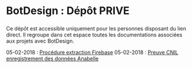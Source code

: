 # BotDesign : Dépôt PRIVE

###

Ce dépôt est accessible uniquement pour les personnes disposant du lien direct. Il regroupe dans cet espace toutes les documentations associées aux projets avec BotDesign.

05-02-2018 : [Procédure extraction Firebase](https://github.com/MathieuDuboy/BotDesign/blob/master/Procedure_export_data_Firebase.md)
05-02-2018 : [Preuve CNIL enregistrement des données Anabelle](https://github.com/MathieuDuboy/BotDesign/blob/master/Preuve%20CNIL%20enregistrement%20des%20donn%C3%A9es%20Anabelle.md)
